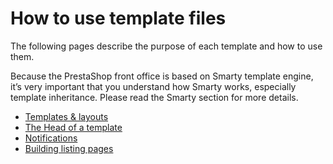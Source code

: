 # How to use template files

The following pages describe the purpose of each template and how to use them.

Because the PrestaShop front office is based on Smarty template engine, it’s very important that you understand how Smarty works, especially template inheritance. Please read the Smarty section for more details.

* [Templates & layouts](templates-and-layouts.md)
* [The Head of a template](the-head-of-a-template.md)
* [Notifications](notifications.md)
* [Building listing pages](building-listing-pages.md)

